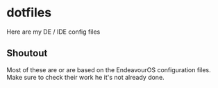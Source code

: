 # dotfiles
Here are my DE / IDE config files

## Shoutout
Most of these are or are based on the EndeavourOS configuration files.\
Make sure to check their work he it's not already done.

